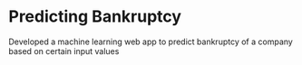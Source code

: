 # Predicting Bankruptcy
Developed a machine learning web app to predict bankruptcy of a company based on certain input values

